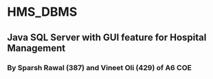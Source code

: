 # HMS_DBMS
## Java SQL Server with GUI feature for Hospital Management 
### By Sparsh Rawal (387) and Vineet Oli (429) of A6 COE 
